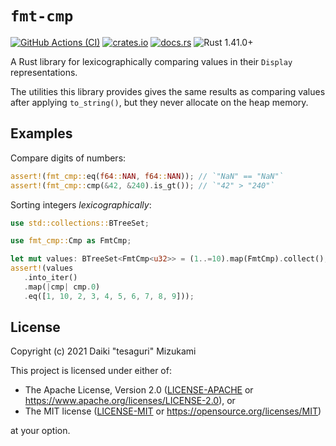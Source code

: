 # `fmt-cmp`

[![GitHub Actions (CI)](https://github.com/tesaguri/fmt-cmp/workflows/CI/badge.svg)](https://github.com/tesaguri/fmt-cmp/actions)
[![crates.io](https://img.shields.io/crates/v/fmt-cmp.svg)](https://crates.io/crates/fmt-cmp)
[![docs.rs](https://docs.rs/fmt-cmp/badge.svg)](https://docs.rs/fmt-cmp/)
![Rust 1.41.0+](https://img.shields.io/badge/rust-1.41.0%2B-blue.svg)

A Rust library for lexicographically comparing values in their `Display`
representations.

The utilities this library provides gives the same results as comparing values
after applying `to_string()`, but they never allocate on the heap memory.

<!-- TODO: Overview -->

## Examples

Compare digits of numbers:

```rust
assert!(fmt_cmp::eq(f64::NAN, f64::NAN)); // `"NaN" == "NaN"`
assert!(fmt_cmp::cmp(&42, &240).is_gt()); // `"42" > "240"`
```

Sorting integers _lexicographically_:

```rust
use std::collections::BTreeSet;

use fmt_cmp::Cmp as FmtCmp;

let mut values: BTreeSet<FmtCmp<u32>> = (1..=10).map(FmtCmp).collect();
assert!(values
   .into_iter()
   .map(|cmp| cmp.0)
   .eq([1, 10, 2, 3, 4, 5, 6, 7, 8, 9]));
```

## License

Copyright (c) 2021 Daiki "tesaguri" Mizukami

This project is licensed under either of:

- The Apache License, Version 2.0 ([LICENSE-APACHE](LICENSE-APACHE) or <https://www.apache.org/licenses/LICENSE-2.0>), or
- The MIT license ([LICENSE-MIT](LICENSE-MIT) or <https://opensource.org/licenses/MIT>)

at your option.
